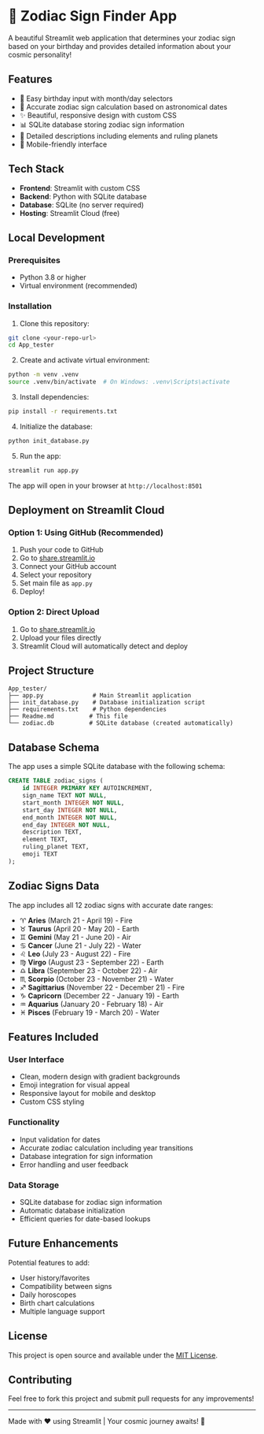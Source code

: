 # 🔮 Zodiac Sign Finder App

A beautiful Streamlit web application that determines your zodiac sign based on your birthday and provides detailed information about your cosmic personality!

## Features

- 🎂 Easy birthday input with month/day selectors
- 🔮 Accurate zodiac sign calculation based on astronomical dates
- ✨ Beautiful, responsive design with custom CSS
- 📊 SQLite database storing zodiac sign information
- 🌟 Detailed descriptions including elements and ruling planets
- 📱 Mobile-friendly interface

## Tech Stack

- **Frontend**: Streamlit with custom CSS
- **Backend**: Python with SQLite database
- **Database**: SQLite (no server required)
- **Hosting**: Streamlit Cloud (free)

## Local Development

### Prerequisites

- Python 3.8 or higher
- Virtual environment (recommended)

### Installation

1. Clone this repository:
```bash
git clone <your-repo-url>
cd App_tester
```

2. Create and activate virtual environment:
```bash
python -m venv .venv
source .venv/bin/activate  # On Windows: .venv\Scripts\activate
```

3. Install dependencies:
```bash
pip install -r requirements.txt
```

4. Initialize the database:
```bash
python init_database.py
```

5. Run the app:
```bash
streamlit run app.py
```

The app will open in your browser at `http://localhost:8501`

## Deployment on Streamlit Cloud

### Option 1: Using GitHub (Recommended)

1. Push your code to GitHub
2. Go to [share.streamlit.io](https://share.streamlit.io)
3. Connect your GitHub account
4. Select your repository
5. Set main file as `app.py`
6. Deploy!

### Option 2: Direct Upload

1. Go to [share.streamlit.io](https://share.streamlit.io)
2. Upload your files directly
3. Streamlit Cloud will automatically detect and deploy

## Project Structure

```
App_tester/
├── app.py              # Main Streamlit application
├── init_database.py    # Database initialization script
├── requirements.txt    # Python dependencies
├── Readme.md          # This file
└── zodiac.db          # SQLite database (created automatically)
```

## Database Schema

The app uses a simple SQLite database with the following schema:

```sql
CREATE TABLE zodiac_signs (
    id INTEGER PRIMARY KEY AUTOINCREMENT,
    sign_name TEXT NOT NULL,
    start_month INTEGER NOT NULL,
    start_day INTEGER NOT NULL,
    end_month INTEGER NOT NULL,
    end_day INTEGER NOT NULL,
    description TEXT,
    element TEXT,
    ruling_planet TEXT,
    emoji TEXT
);
```

## Zodiac Signs Data

The app includes all 12 zodiac signs with accurate date ranges:

- ♈ **Aries** (March 21 - April 19) - Fire
- ♉ **Taurus** (April 20 - May 20) - Earth
- ♊ **Gemini** (May 21 - June 20) - Air
- ♋ **Cancer** (June 21 - July 22) - Water
- ♌ **Leo** (July 23 - August 22) - Fire
- ♍ **Virgo** (August 23 - September 22) - Earth
- ♎ **Libra** (September 23 - October 22) - Air
- ♏ **Scorpio** (October 23 - November 21) - Water
- ♐ **Sagittarius** (November 22 - December 21) - Fire
- ♑ **Capricorn** (December 22 - January 19) - Earth
- ♒ **Aquarius** (January 20 - February 18) - Air
- ♓ **Pisces** (February 19 - March 20) - Water

## Features Included

### User Interface
- Clean, modern design with gradient backgrounds
- Emoji integration for visual appeal
- Responsive layout for mobile and desktop
- Custom CSS styling

### Functionality
- Input validation for dates
- Accurate zodiac calculation including year transitions
- Database integration for sign information
- Error handling and user feedback

### Data Storage
- SQLite database for zodiac sign information
- Automatic database initialization
- Efficient queries for date-based lookups

## Future Enhancements

Potential features to add:
- User history/favorites
- Compatibility between signs
- Daily horoscopes
- Birth chart calculations
- Multiple language support

## License

This project is open source and available under the [MIT License](LICENSE).

## Contributing

Feel free to fork this project and submit pull requests for any improvements!

---

Made with ❤️ using Streamlit | Your cosmic journey awaits! 🌟